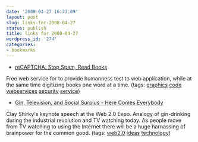 ```yaml
---
date: '2008-04-27 16:33:09'
layout: post
slug: links-for-2008-04-27
status: publish
title: links for 2008-04-27
wordpress_id: '274'
categories:
- bookmarks
---
```




  * [reCAPTCHA: Stop Spam, Read Books](http://recaptcha.net/)




Free web service for to provide humanness test to web application, while at the same time digitizing books one word at a time. (tags: [graphics](http://del.icio.us/eob/graphics) [code](http://del.icio.us/eob/code) [webservices](http://del.icio.us/eob/webservices) [security](http://del.icio.us/eob/security) [service](http://del.icio.us/eob/service))





  * [Gin, Television, and Social Surplus - Here Comes Everybody](http://www.herecomeseverybody.org/2008/04/looking-for-the-mouse.html)




Clay Shirky's keynote speech at the Web 2.0 Expo.  Analogy of gin-drinking during the industrial revolution and TV watching today.  As people move from TV watching to using the Internet there will be a huge harnassing of brainpower for the common good. (tags: [web2.0](http://del.icio.us/eob/web2.0) [ideas](http://del.icio.us/eob/ideas) [technology](http://del.icio.us/eob/technology))






